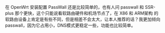 在 OpenWrt 安装配置 PassWall 还是比较简单的，也有人问 passwall 和 SSR-plus 那个更快，这个只能说看软路由硬件和机场节点了，在 X86 和 ARM架构 的软路由设备上肯定是有些不同，但是相差不会太大，让本人推荐的话？我更加倾向 passwall，因为它占用小，DNS模式更稳定一些，功能也比较简单。
